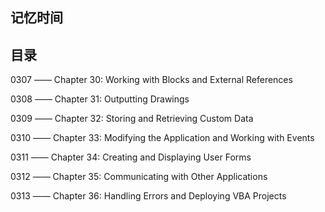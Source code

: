 ## 记忆时间

## 目录

0307 —— Chapter 30: Working with Blocks and External References

0308 —— Chapter 31: Outputting Drawings

0309 —— Chapter 32: Storing and Retrieving Custom Data

0310 —— Chapter 33: Modifying the Application and Working with Events

0311 —— Chapter 34: Creating and Displaying User Forms

0312 —— Chapter 35: Communicating with Other Applications

0313 —— Chapter 36: Handling Errors and Deploying VBA Projects